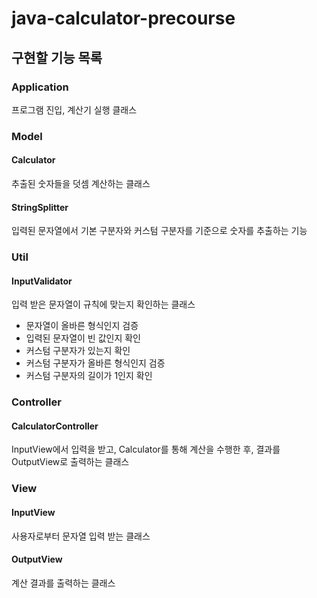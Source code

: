 # java-calculator-precourse

## 구현할 기능 목록

### Application  
프로그램 진입, 계산기 실행 클래스
### Model
#### Calculator 
추출된 숫자들을 덧셈 계산하는 클래스
#### StringSplitter
입력된 문자열에서 기본 구분자와 커스텀 구분자를 기준으로 숫자를 추출하는 기능

### Util
#### InputValidator
입력 받은 문자열이 규칙에 맞는지 확인하는 클래스
- 문자열이 올바른 형식인지 검증
- 입력된 문자열이 빈 값인지 확인
- 커스텀 구분자가 있는지 확인
- 커스텀 구분자가 올바른 형식인지 검증
- 커스텀 구분자의 길이가 1인지 확인

### Controller
#### CalculatorController
InputView에서 입력을 받고, Calculator를 통해 계산을 수행한 후, 결과를 OutputView로 출력하는 클래스

### View
#### InputView
사용자로부터 문자열 입력 받는 클래스
#### OutputView
계산 결과를 출력하는 클래스
